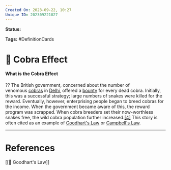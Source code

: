 ```yaml
---
Created On: 2023-09-22, 10:27
Unique ID: 202309221027
---
```

**Status:** 

**Tags:** #DefinitionCards 

# 🐍 Cobra Effect

#### What is the Cobra Effect
??
The British government, concerned about the number of venomous [cobras](https://en.wikipedia.org/wiki/Indian_cobra "Indian cobra") in [Delhi](https://en.wikipedia.org/wiki/Delhi "Delhi"), offered a [bounty](https://en.wikipedia.org/wiki/Bounty_(reward) "Bounty (reward)") for every dead cobra. Initially, this was a successful strategy; large numbers of snakes were killed for the reward. Eventually, however, enterprising people began to breed cobras for the income. When the government became aware of this, the reward program was scrapped. When cobra breeders set their now-worthless snakes free, the wild cobra population further increased.[[4]](https://en.wikipedia.org/wiki/Perverse_incentive#cite_note-schwarz22-4) This story is often cited as an example of [Goodhart's Law](https://en.wikipedia.org/wiki/Goodhart%27s_Law "Goodhart's Law") or [Campbell's Law](https://en.wikipedia.org/wiki/Campbell%27s_Law "Campbell's Law").




---
# References

[[📐 Goodhart's Law]]

